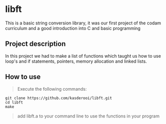 # libft

This is a basic string conversion library, it was our first project of the codam curriculum and a good introduction into C and basic programming

## Project description

In this project we had to make a list of functions which taught us how to use loop's and if statements, pointers, memory allocation and linked lists.

## How to use
> Execute the following commands:

```shell
git clone https://github.com/kasderooi/libft.git
cd libft
make
```

> add libft.a to your command line to use the functions in your program
